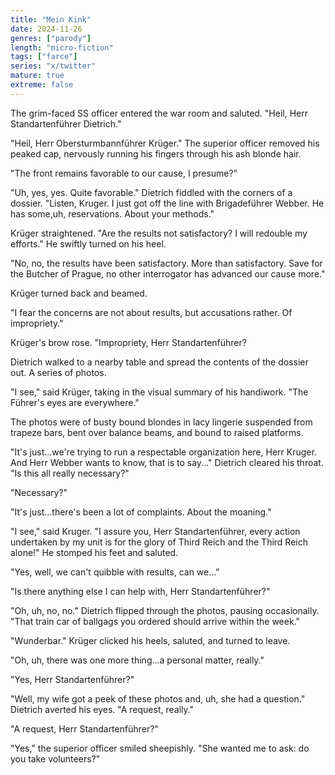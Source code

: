 ```yaml
---
title: "Mein Kink"
date: 2024-11-26
genres: ["parody"]
length: "micro-fiction"
tags: ["farce"]
series: "x/twitter"
mature: true
extreme: false
---
```

The grim-faced SS officer entered the war room and saluted. "Heil, Herr Standartenführer Dietrich."

"Heil, Herr Obersturmbannführer Krüger." The superior officer removed his peaked cap, nervously running his fingers through his ash blonde hair. 

"The front remains favorable to our cause, I presume?"

"Uh, yes, yes. Quite favorable." Dietrich fiddled with the corners of a dossier. "Listen, Kruger. I just got off the line with Brigadeführer Webber. He has some,uh, reservations. About your methods."

Krüger straightened. "Are the results not satisfactory? I will redouble my efforts." He swiftly turned on his heel.

"No, no, the results have been satisfactory. More than satisfactory. Save for the Butcher of Prague, no other interrogator has advanced our cause more."

Krüger turned back and beamed.

"I fear the concerns are not about results, but accusations rather. Of impropriety."

Krüger's brow rose. "Impropriety, Herr Standartenführer?

Dietrich walked to a nearby table and spread the contents of the dossier out. A series of photos.

"I see," said Krüger, taking in the visual summary of his handiwork. "The Führer's eyes are everywhere."

The photos were of busty bound blondes in lacy lingerie suspended from trapeze bars, bent over balance beams, and bound to raised platforms.

"It's just...we're trying to run a respectable organization here, Herr Kruger. And Herr Webber wants to know, that is to say..." Dietrich cleared his throat. "Is this all really necessary?"

"Necessary?"

"It's just...there's been a lot of complaints. About the moaning."

"I see," said Kruger. "I assure you, Herr Standartenführer, every action undertaken by my unit is for the glory of Third Reich and the Third Reich alone!" He stomped his feet and saluted.

"Yes, well, we can't quibble with results, can we..." 

"Is there anything else I can help with, Herr Standartenführer?"

"Oh, uh, no, no." Dietrich flipped through the photos, pausing occasionally. "That train car of ballgags you ordered should arrive within the week."

"Wunderbar." Krüger clicked his heels, saluted, and turned to leave.

"Oh, uh, there was one more thing...a personal matter, really."

"Yes, Herr Standartenführer?"

"Well, my wife got a peek of these photos and, uh, she had a question." Dietrich averted his eyes. "A request, really."

"A request, Herr Standartenführer?"

"Yes," the superior officer smiled sheepishly. "She wanted me to ask: do you take volunteers?"
